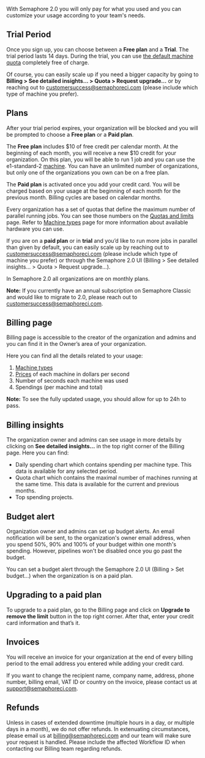 With Semaphore 2.0 you will only pay for what you used and you can customize
your usage according to your team's needs.

## Trial Period

Once you sign up, you can choose between a **Free plan** and a **Trial**. The
trial period lasts 14 days. During the trial, you can use
[the default machine quota](https://docs.semaphoreci.com/article/133-quotas-and-limits)
completely free of charge.

Of course, you can easily scale up if you need a bigger capacity by going to
**Billing > See detailed insights… > Quota > Request upgrade…** or by reaching
out to
[customersuccess@semaphoreci.com](mailto:customersuccess@semaphoreci.com)
(please include which type of machine you prefer).

## Plans

After your trial period expires, your organization will be blocked and you will
be prompted to choose a **Free plan** or a **Paid plan**.

The **Free plan** includes $10 of free credit per calendar month. At the
beginning of each month, you will receive a new $10 credit for your
organization. On this plan, you will be able to run 1 job and you can use the
e1-standard-2
[machine](https://docs.semaphoreci.com/article/20-machine-types#linux-machine-types).
You can have an unlimited number of organizations, but only one of the
organizations you own can be on a free plan.

The **Paid plan** is activated once you add your credit card. You will be
charged based on your usage at the beginning of each month for the previous
month. Billing cycles are based on calendar months.

Every organization has a set of quotas that define the maximum number of
parallel running jobs. You can see those numbers on the
[Quotas and limits](https://docs.semaphoreci.com/article/133-quotas-and-limits)
page. Refer to
[Machine types](https://docs.semaphoreci.com/article/20-machine-types)
page for more information about available hardware you can use.

If you are on a **paid plan** or in **trial** and you’d like to run more jobs in
parallel than given by default, you can easily scale up by reaching out to
[customersuccess@semaphoreci.com](mailto:customersuccess@semaphoreci.com)
(please include which type of machine you prefer) or through the Semaphore 2.0
UI (Billing > See detailed insights… > Quota > Request upgrade…).

In Semaphore 2.0 all organizations are on monthly plans.

**Note:** If you currently have an annual subscription on Semaphore Classic and
would like to migrate to 2.0, please reach out to
[customersuccess@semaphoreci.com](mailto:customersuccess@semaphoreci.com).

## Billing page

Billing page is accessible to the creator of the organization and admins and you
can find it in the Owner’s area of your organization.

Here you can find all the details related to your usage:

1. [Machine types](https://docs.semaphoreci.com/article/20-machine-types)
2. [Prices](https://semaphoreci.com/pricing) of each machine in dollars per
second
3. Number of seconds each machine was used
4. Spendings (per machine and total)

**Note:** To see the fully updated usage, you should allow for up to
24h to pass.

## Billing insights

The organization owner and admins can see usage in more details by clicking on
**See detailed insights…** in the top right corner of the Billing page. Here
you can find:

- Daily spending chart which contains spending per machine type. This data is
available for any selected period.
- Quota chart which contains the maximal number of machines running at the same
time. This data is available for the current and previous months.
- Top spending projects.

## Budget alert

Organization owner and admins can set up budget alerts. An email notification
will be sent, to the organization's owner email address, when you spend 50%, 90%
and 100% of your budget within one month's spending. However, pipelines won't be
disabled once you go past the budget.

You can set a budget alert through the Semaphore 2.0 UI (Billing > Set budget…)
when the organization is on a paid plan.

## Upgrading to a paid plan

To upgrade to a paid plan, go to the Billing page and click on
**Upgrade to remove the limit** button in the top right corner. After that,
enter your credit card information and that’s it.

## Invoices

You will receive an invoice for your organization at the end of every billing
period to the email address you entered while adding your credit card.

If you want to change the recipient name, company name, address, phone number,
billing email, VAT ID or country on the invoice, please contact us at
[support@semaphoreci.com](mailto:support@semaphoreci.com).

## Refunds

Unless in cases of extended downtime (multiple hours in a day, or multiple days in a month), we do not offer refunds. In extenuating circumstances, please email us at [billing@semaphoreci.com](mailto:billing@semaphoreci.com) and our team will make sure your request is handled. Please include the affected Workflow ID when contacting our Billing team regarding refunds.
